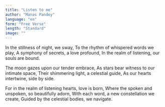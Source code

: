 ```yaml
---
title: "Listen to me"
author: "Manas Pandey"
language: "en"
form: "Free Verse"
length: "Standard"
image: ""
---
```

In the stillness of night, we sway,
To the rhythm of whispered words we play,
A symphony of secrets, a love profound,
In the realm of listening, our souls are bound.

The moon gazes upon our tender embrace,
As stars bear witness to our intimate space,
Their shimmering light, a celestial guide,
As our hearts intertwine, side by side.

For in the realm of listening hearts, love is born,
Where the spoken and unspoken, so beautifully adorn,
With each word, a new constellation we create,
Guided by the celestial bodies, we navigate.